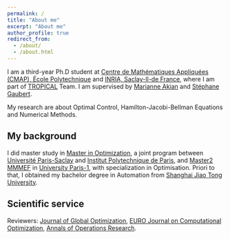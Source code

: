 ```yaml
---
permalink: /
title: "About me"
excerpt: "About me"
author_profile: true
redirect_from: 
  - /about/
  - /about.html
--- 
```



I am a third-year Ph.D student at [Centre de Mathématiques Appliquées (CMAP), École Polytechnique](https://portail.polytechnique.edu/cmap/fr/page-daccueil) and [INRIA, Saclay-Il-de France](https://www.inria.fr/fr/centre-inria-de-saclay), where I am part of [TROPICAL](https://team.inria.fr/tropical/) Team. I am supervised by [Marianne Akian](http://www.cmap.polytechnique.fr/~akian/) and [Stéphane Gaubert](http://www.cmap.polytechnique.fr/~gaubert/).

My research are about Optimal Control, Hamilton-Jacobi-Bellman Equations and Numerical Methods.

## My background

I did master study in [Master in Optimization](https://www.master-in-optimization.fr/),  a joint program between [Université Paris-Saclay](https://www.imo.universite-paris-saclay.fr/?lang=fr) and [Institut Polytechnique de Paris](https://www.ip-paris.fr/en), and [Master2 MMMEF](https://www.mmmef.fr/) in [University Paris-1](https://www.pantheonsorbonne.fr/), with specialization in Optimisation. Priori to that, I obtained my bachelor degree in Automation from [Shanghai Jiao Tong University](https://en.sjtu.edu.cn/). 

## Scientific service
Reviewers: [Journal of Global Optimization](https://www.springer.com/journal/10898), [EURO Journal on Computational Optimization](https://www.journals.elsevier.com/euro-journal-on-computational-optimization), [Annals of Operations Research](https://www.springer.com/journal/10479).


